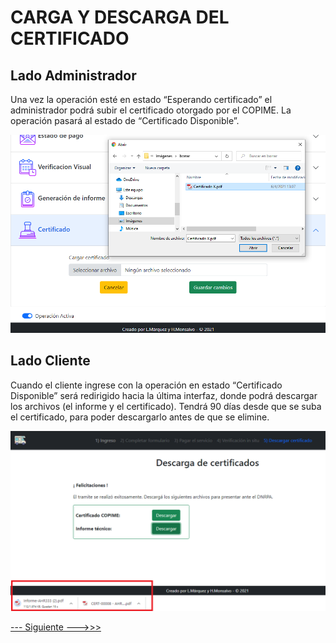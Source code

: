 # CARGA Y DESCARGA DEL CERTIFICADO

## Lado Administrador

Una vez la operación esté en estado “Esperando certificado” el administrador podrá subir el certificado otorgado por el COPIME. La operación pasará al estado de “Certificado Disponible”.

<img src="https://github.com/MrHolmes19/certification-system/blob/main/doc/screenshots/6.admin-subir-certificado.png?raw=true" width="800">

## Lado Cliente

Cuando el cliente ingrese con la operación en estado “Certificado Disponible” será redirigido hacia la última interfaz, donde podrá descargar los archivos (el informe y el certificado). Tendrá 90 días desde que se suba el certificado, para poder descargarlo antes de que se elimine.

<img src="https://github.com/MrHolmes19/certification-system/blob/main/doc/screenshots/5.cliente-descarga de certificado.png?raw=true" width="800">


[--- Siguiente --->>>](email_notifications.md#NOTIFICACIONES-POR-MAIL)